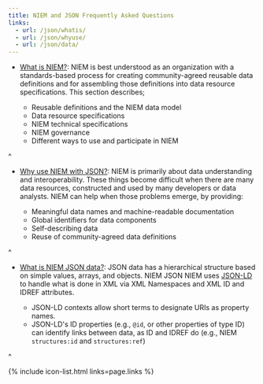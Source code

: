 ```yaml
---
title: NIEM and JSON Frequently Asked Questions
links:
  - url: /json/whatis/
  - url: /json/whyuse/
  - url: /json/data/
---
```

- [What is NIEM?](whatis): NIEM is best understood as an organization with a
  standards-based process for creating community-agreed reusable data
  definitions and for assembling those definitions into data resource
  specifications. This section describes;
  
  - Reusable definitions and the NIEM data model
  - Data resource specifications
  - NIEM technical specifications
  - NIEM governance
  - Different ways to use and participate in NIEM

^
- [Why use NIEM with JSON?](whyuse): NIEM is primarily about data understanding
  and interoperability. These things become difficult when there are many data
  resources, constructed and used by many developers or data analysts. NIEM can
  help when those problems emerge, by providing:
  
  - Meaningful data names and machine-readable documentation
  - Global identifiers for data components
  - Self-describing data
  - Reuse of community-agreed data definitions

^
- [What is NIEM JSON data?](data): JSON data has a hierarchical
  structure based on simple values, arrays, and objects. NIEM JSON NIEM uses
  [JSON-LD](json-ld) to handle what is done in XML via XML Namespaces and XML ID
  and IDREF attributes. 
  
  - JSON-LD contexts allow short terms to designate URIs as property names.
  - JSON-LD's ID properties (e.g., `@id`, or other properties of type ID) can
    identify links between data, as ID and IDREF do (e.g., NIEM `structures:id`
    and `structures:ref`)

^

{% include icon-list.html links=page.links %}
